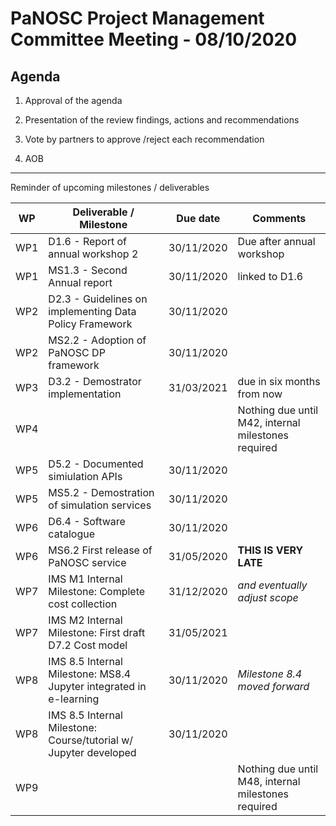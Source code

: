 PaNOSC Project Management Committee Meeting - 08/10/2020 
=========================================================

Agenda
------	

1. Approval of the agenda

2. Presentation of the review findings, actions and recommendations

3. Vote by partners to approve /reject each recommendation

4. AOB

-------------

Reminder of upcoming milestones / deliverables

| WP | Deliverable / Milestone | Due date | Comments |
| -- | --------- | -------- | -------- |
| WP1 | D1.6 - Report of annual workshop 2 | 30/11/2020 | Due after annual workshop |
| WP1 | MS1.3 - Second Annual report | 30/11/2020 | linked to D1.6 |
| WP2 | D2.3 - Guidelines on implementing Data Policy Framework | 30/11/2020 | |
| WP2 | MS2.2 - Adoption of PaNOSC DP framework | 30/11/2020 | |
| WP3 | D3.2 - Demostrator implementation | 31/03/2021 | due in six months from now |
| WP4 | | | Nothing due until M42, internal milestones required |
| WP5 | D5.2 - Documented simiulation APIs | 30/11/2020 | |
| WP5 | MS5.2 - Demostration of simulation services | 30/11/2020 | |
| WP6 | D6.4 - Software catalogue | 30/11/2020 | |
| WP6 | MS6.2 First release of PaNOSC service| 31/05/2020 | **THIS IS VERY LATE** |
| WP7 | IMS M1 Internal Milestone: Complete cost collection |31/12/2020| *and eventually adjust scope* |
| WP7 | IMS M2 Internal Milestone: First draft D7.2 Cost model |31/05/2021 |  |
| WP8 | IMS 8.5 Internal Milestone: MS8.4 Jupyter integrated in e-learning | 30/11/2020 | *Milestone 8.4 moved forward* |
| WP8 | IMS 8.5 Internal Milestone: Course/tutorial w/ Jupyter developed | 30/11/2020 |  |
| WP9 | | | Nothing due until M48, internal milestones required |






